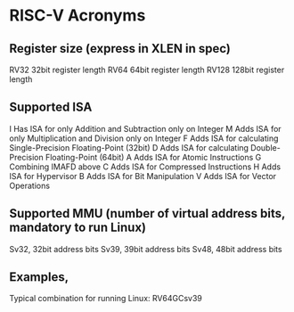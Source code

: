 # RISC-V Acronyms

## Register size (express in XLEN in spec)
RV32    32bit register length
RV64    64bit register length
RV128  128bit register length


## Supported ISA
I   Has  ISA for only Addition and Subtraction only on Integer
M   Adds ISA for only Multiplication and Division only on Integer
F   Adds ISA for calculating Single-Precision Floating-Point (32bit)
D   Adds ISA for calculating Double-Precision Floating-Point (64bit)
A   Adds ISA for Atomic Instructions
G   Combining IMAFD above
C   Adds ISA for Compressed Instructions
H   Adds ISA for Hypervisor
B   Adds ISA for Bit Manipulation
V   Adds ISA for Vector Operations


## Supported MMU (number of virtual address bits, mandatory to run Linux)
Sv32, 32bit address bits
Sv39, 39bit address bits
Sv48, 48bit address bits

## Examples,

Typical combination for running Linux:
RV64GCsv39
